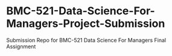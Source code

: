 # BMC-521-Data-Science-For-Managers-Project-Submission
Submission Repo for BMC-521 Data Science For Managers Final Assignment
